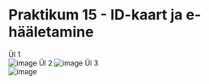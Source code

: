 # Praktikum 15 - ID-kaart ja e-hääletamine  

Ül 1  
![image](https://github.com/JuhanPauklin/AndmeturbePraktikumid/assets/90179916/ae7dba06-ac7b-41fb-855e-229ff0e38a84)
Ül 2
![image](https://github.com/JuhanPauklin/AndmeturbePraktikumid/assets/90179916/6244362c-72fd-4e02-bcb9-6b8b60a21e01)
Ül 3  
![image](https://github.com/JuhanPauklin/AndmeturbePraktikumid/assets/90179916/00d0ca5c-4948-4f1d-987c-907874acff60)

